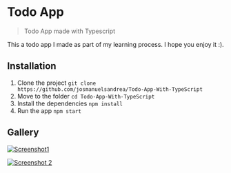 # Todo App

> Todo App made with Typescript

This a todo app I made as part of my learning process. I hope you enjoy it :).

## Installation

1. Clone the project `git clone https://github.com/josmanuelsandrea/Todo-App-With-TypeScript`
2. Move to the folder `cd Todo-App-With-TypeScript`
3. Install the dependencies `npm install`
4. Run the app `npm start`

## Gallery

[![Screenshot1](https://s3.us-west-2.amazonaws.com/secure.notion-static.com/4be2e7bd-3169-43e0-ba27-4bfc058eaeb6/todo_app.png?X-Amz-Algorithm=AWS4-HMAC-SHA256&X-Amz-Content-Sha256=UNSIGNED-PAYLOAD&X-Amz-Credential=AKIAT73L2G45EIPT3X45%2F20230302%2Fus-west-2%2Fs3%2Faws4_request&X-Amz-Date=20230302T015935Z&X-Amz-Expires=86400&X-Amz-Signature=9887cdd657071b3a6b836b4a5d89d4862fb301766722c2c7bf21899c243ac2f7&X-Amz-SignedHeaders=host&response-content-disposition=filename%3D%22todo%2520app.png%22&x-id=GetObject "Screenshot1")](https://s3.us-west-2.amazonaws.com/secure.notion-static.com/4be2e7bd-3169-43e0-ba27-4bfc058eaeb6/todo_app.png?X-Amz-Algorithm=AWS4-HMAC-SHA256&X-Amz-Content-Sha256=UNSIGNED-PAYLOAD&X-Amz-Credential=AKIAT73L2G45EIPT3X45%2F20230302%2Fus-west-2%2Fs3%2Faws4_request&X-Amz-Date=20230302T015935Z&X-Amz-Expires=86400&X-Amz-Signature=9887cdd657071b3a6b836b4a5d89d4862fb301766722c2c7bf21899c243ac2f7&X-Amz-SignedHeaders=host&response-content-disposition=filename%3D%22todo%2520app.png%22&x-id=GetObject "Screenshot1")

[![Screenshot 2](https://s3.us-west-2.amazonaws.com/secure.notion-static.com/684efafc-ae82-4c9c-820d-b7dc9e65e9d8/todo_app_2.png?X-Amz-Algorithm=AWS4-HMAC-SHA256&X-Amz-Content-Sha256=UNSIGNED-PAYLOAD&X-Amz-Credential=AKIAT73L2G45EIPT3X45%2F20230302%2Fus-west-2%2Fs3%2Faws4_request&X-Amz-Date=20230302T015546Z&X-Amz-Expires=86400&X-Amz-Signature=aeea1ce2a7bc1190fcd61d8cabdcd888454e24207d1714a0221b7f3958b78d7c&X-Amz-SignedHeaders=host&response-content-disposition=filename%3D%22todo%2520app%25202.png%22&x-id=GetObject "Screenshot 2")](https://s3.us-west-2.amazonaws.com/secure.notion-static.com/684efafc-ae82-4c9c-820d-b7dc9e65e9d8/todo_app_2.png?X-Amz-Algorithm=AWS4-HMAC-SHA256&X-Amz-Content-Sha256=UNSIGNED-PAYLOAD&X-Amz-Credential=AKIAT73L2G45EIPT3X45%2F20230302%2Fus-west-2%2Fs3%2Faws4_request&X-Amz-Date=20230302T015546Z&X-Amz-Expires=86400&X-Amz-Signature=aeea1ce2a7bc1190fcd61d8cabdcd888454e24207d1714a0221b7f3958b78d7c&X-Amz-SignedHeaders=host&response-content-disposition=filename%3D%22todo%2520app%25202.png%22&x-id=GetObject "Screenshot 2")